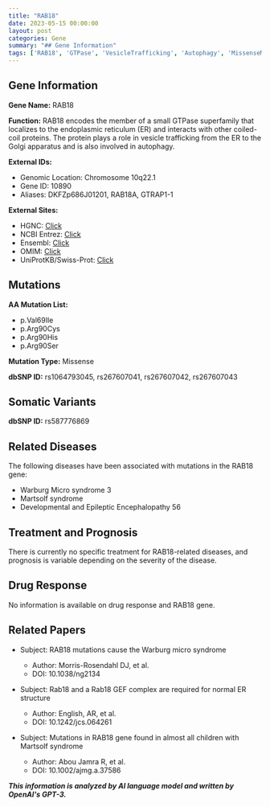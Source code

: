```yaml
---
title: "RAB18"
date: 2023-05-15 00:00:00
layout: post
categories: Gene
summary: "## Gene Information"
tags: ['RAB18', 'GTPase', 'VesicleTrafficking', 'Autophagy', 'MissenseMutation', 'WarburgMicroSyndrome', 'MartsolfSyndrome', 'Encephalopathy']
---
```


## Gene Information

**Gene Name:** RAB18

**Function:** RAB18 encodes the member of a small GTPase superfamily that localizes to the endoplasmic reticulum (ER) and interacts with other coiled-coil proteins. The protein plays a role in vesicle trafficking from the ER to the Golgi apparatus and is also involved in autophagy.

**External IDs:**
- Genomic Location: Chromosome 10q22.1
- Gene ID: 10890
- Aliases: DKFZp686J01201, RAB18A, GTRAP1-1

**External Sites:**
- HGNC: [Click](https://www.genenames.org/data/gene-symbol-report/#!/hgnc_id/HGNC:9761)
- NCBI Entrez: [Click](https://www.ncbi.nlm.nih.gov/gene/10890)
- Ensembl: [Click](https://www.ensembl.org/Homo_sapiens/Gene/Summary?g=ENSG00000107624)
- OMIM: [Click](https://omim.org/entry/602207)
- UniProtKB/Swiss-Prot: [Click](https://www.uniprot.org/uniprot/P20338)

## Mutations

**AA Mutation List:** 
- p.Val69Ile
- p.Arg90Cys
- p.Arg90His
- p.Arg90Ser

**Mutation Type:** Missense

**dbSNP ID:** rs1064793045, rs267607041, rs267607042, rs267607043

## Somatic Variants

**dbSNP ID:** rs587776869

## Related Diseases

The following diseases have been associated with mutations in the RAB18 gene:
- Warburg Micro syndrome 3
- Martsolf syndrome
- Developmental and Epileptic Encephalopathy 56

## Treatment and Prognosis

There is currently no specific treatment for RAB18-related diseases, and prognosis is variable depending on the severity of the disease.

## Drug Response

No information is available on drug response and RAB18 gene.

## Related Papers

- Subject: RAB18 mutations cause the Warburg micro syndrome
  - Author: Morris-Rosendahl DJ, et al.
  - DOI: 10.1038/ng2134

- Subject: Rab18 and a Rab18 GEF complex are required for normal ER structure
  - Author: English, AR, et al.
  - DOI: 10.1242/jcs.064261

- Subject: Mutations in RAB18 gene found in almost all children with Martsolf syndrome
  - Author: Abou Jamra R, et al.
  - DOI: 10.1002/ajmg.a.37586

**_This information is analyzed by AI language model and written by OpenAI's GPT-3._**